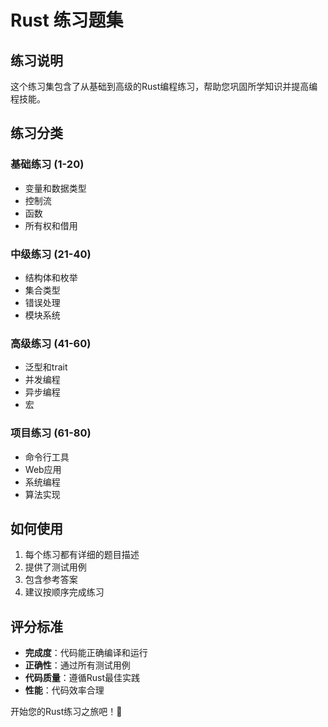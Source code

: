 # Rust 练习题集

## 练习说明

这个练习集包含了从基础到高级的Rust编程练习，帮助您巩固所学知识并提高编程技能。

## 练习分类

### 基础练习 (1-20)
- 变量和数据类型
- 控制流
- 函数
- 所有权和借用

### 中级练习 (21-40)
- 结构体和枚举
- 集合类型
- 错误处理
- 模块系统

### 高级练习 (41-60)
- 泛型和trait
- 并发编程
- 异步编程
- 宏

### 项目练习 (61-80)
- 命令行工具
- Web应用
- 系统编程
- 算法实现

## 如何使用

1. 每个练习都有详细的题目描述
2. 提供了测试用例
3. 包含参考答案
4. 建议按顺序完成练习

## 评分标准

- **完成度**：代码能正确编译和运行
- **正确性**：通过所有测试用例
- **代码质量**：遵循Rust最佳实践
- **性能**：代码效率合理

开始您的Rust练习之旅吧！🚀

